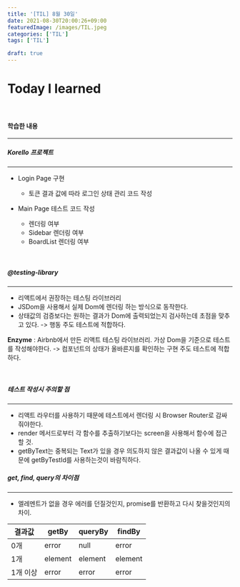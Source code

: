 ```yaml
---
title: '[TIL] 8월 30일'
date: 2021-08-30T20:00:26+09:00
featuredImage: /images/TIL.jpeg
categories: ['TIL']
tags: ['TIL']

draft: true
---
```


# Today I learned

<br>

<!--more-->

#### 학습한 내용

---

##### Korello 프로젝트

---

- Login Page 구현

  - 토큰 결과 값에 따라 로그인 상태 관리 코드 작성

- Main Page 테스트 코드 작성
  - 렌더링 여부
  - Sidebar 렌더링 여부
  - BoardList 렌더링 여부

<br>

##### @testing-library

---

- 리액트에서 권장하는 테스팅 라이브러리
- JSDom을 사용해서 실제 Dom에 렌더링 하는 방식으로 동작한다.
- 상태값의 검증보다는 원하는 결과가 Dom에 출력되었는지 검사하는데 초점을 맞추고 있다. -> 행동 주도 테스트에 적합하다.

**Enzyme** : Airbnb에서 만든 리액트 테스팅 라이브러리. 가상 Dom을 기준으로 테스트를 작성해야한다. -> 컴포넌트의 상태가 올바른지를 확인하는 구현 주도 테스트에 적합하다.

<br>

##### 테스트 작성시 주의할 점

---

- 리액트 라우터를 사용하기 때문에 테스트에서 렌더링 시 Browser Router로 감싸줘야한다.
- render 메서드로부터 각 함수를 추출하기보다는 screen을 사용해서 함수에 접근할 것.
- getByText는 중복되는 Text가 있을 경우 의도하지 않은 결과값이 나올 수 있게 때문에 getByTestId를 사용하는것이 바람직하다.

##### get, find, query의 차이점

---

- 엘레멘트가 없을 경우 에러를 던질것인지, promise를 반환하고 다시 찾을것인지의 차이.

| 결과값   | getBy   | queryBy | findBy  |
| -------- | ------- | ------- | ------- |
| 0개      | error   | null    | error   |
| 1개      | element | element | element |
| 1개 이상 | error   | error   | error   |
